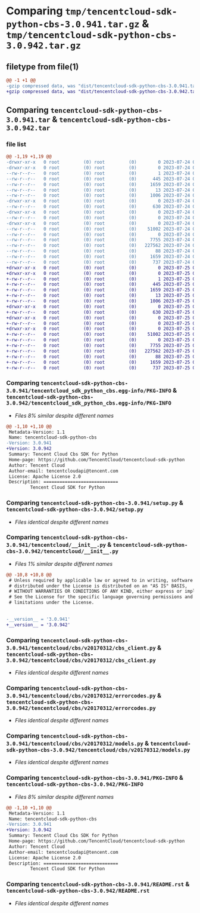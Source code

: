 # Comparing `tmp/tencentcloud-sdk-python-cbs-3.0.941.tar.gz` & `tmp/tencentcloud-sdk-python-cbs-3.0.942.tar.gz`

## filetype from file(1)

```diff
@@ -1 +1 @@
-gzip compressed data, was "dist/tencentcloud-sdk-python-cbs-3.0.941.tar", last modified: Mon Jul 24 00:32:19 2023, max compression
+gzip compressed data, was "dist/tencentcloud-sdk-python-cbs-3.0.942.tar", last modified: Tue Jul 25 04:12:58 2023, max compression
```

## Comparing `tencentcloud-sdk-python-cbs-3.0.941.tar` & `tencentcloud-sdk-python-cbs-3.0.942.tar`

### file list

```diff
@@ -1,19 +1,19 @@
-drwxr-xr-x   0 root         (0) root         (0)        0 2023-07-24 00:32:19.000000 tencentcloud-sdk-python-cbs-3.0.941/
-drwxr-xr-x   0 root         (0) root         (0)        0 2023-07-24 00:32:19.000000 tencentcloud-sdk-python-cbs-3.0.941/tencentcloud_sdk_python_cbs.egg-info/
--rw-r--r--   0 root         (0) root         (0)        1 2023-07-24 00:32:19.000000 tencentcloud-sdk-python-cbs-3.0.941/tencentcloud_sdk_python_cbs.egg-info/dependency_links.txt
--rw-r--r--   0 root         (0) root         (0)      445 2023-07-24 00:32:19.000000 tencentcloud-sdk-python-cbs-3.0.941/tencentcloud_sdk_python_cbs.egg-info/SOURCES.txt
--rw-r--r--   0 root         (0) root         (0)     1659 2023-07-24 00:32:19.000000 tencentcloud-sdk-python-cbs-3.0.941/tencentcloud_sdk_python_cbs.egg-info/PKG-INFO
--rw-r--r--   0 root         (0) root         (0)       13 2023-07-24 00:32:19.000000 tencentcloud-sdk-python-cbs-3.0.941/tencentcloud_sdk_python_cbs.egg-info/top_level.txt
--rw-r--r--   0 root         (0) root         (0)     1006 2023-07-24 00:32:19.000000 tencentcloud-sdk-python-cbs-3.0.941/setup.py
-drwxr-xr-x   0 root         (0) root         (0)        0 2023-07-24 00:32:19.000000 tencentcloud-sdk-python-cbs-3.0.941/tencentcloud/
--rw-r--r--   0 root         (0) root         (0)      630 2023-07-24 00:32:19.000000 tencentcloud-sdk-python-cbs-3.0.941/tencentcloud/__init__.py
-drwxr-xr-x   0 root         (0) root         (0)        0 2023-07-24 00:32:19.000000 tencentcloud-sdk-python-cbs-3.0.941/tencentcloud/cbs/
--rw-r--r--   0 root         (0) root         (0)        0 2023-07-24 00:32:19.000000 tencentcloud-sdk-python-cbs-3.0.941/tencentcloud/cbs/__init__.py
-drwxr-xr-x   0 root         (0) root         (0)        0 2023-07-24 00:32:19.000000 tencentcloud-sdk-python-cbs-3.0.941/tencentcloud/cbs/v20170312/
--rw-r--r--   0 root         (0) root         (0)    51002 2023-07-24 00:32:19.000000 tencentcloud-sdk-python-cbs-3.0.941/tencentcloud/cbs/v20170312/cbs_client.py
--rw-r--r--   0 root         (0) root         (0)        0 2023-07-24 00:32:19.000000 tencentcloud-sdk-python-cbs-3.0.941/tencentcloud/cbs/v20170312/__init__.py
--rw-r--r--   0 root         (0) root         (0)     7755 2023-07-24 00:32:19.000000 tencentcloud-sdk-python-cbs-3.0.941/tencentcloud/cbs/v20170312/errorcodes.py
--rw-r--r--   0 root         (0) root         (0)   227562 2023-07-24 00:32:19.000000 tencentcloud-sdk-python-cbs-3.0.941/tencentcloud/cbs/v20170312/models.py
--rw-r--r--   0 root         (0) root         (0)       88 2023-07-24 00:32:19.000000 tencentcloud-sdk-python-cbs-3.0.941/setup.cfg
--rw-r--r--   0 root         (0) root         (0)     1659 2023-07-24 00:32:19.000000 tencentcloud-sdk-python-cbs-3.0.941/PKG-INFO
--rw-r--r--   0 root         (0) root         (0)      737 2023-07-24 00:32:19.000000 tencentcloud-sdk-python-cbs-3.0.941/README.rst
+drwxr-xr-x   0 root         (0) root         (0)        0 2023-07-25 04:12:58.000000 tencentcloud-sdk-python-cbs-3.0.942/
+drwxr-xr-x   0 root         (0) root         (0)        0 2023-07-25 04:12:58.000000 tencentcloud-sdk-python-cbs-3.0.942/tencentcloud_sdk_python_cbs.egg-info/
+-rw-r--r--   0 root         (0) root         (0)        1 2023-07-25 04:12:58.000000 tencentcloud-sdk-python-cbs-3.0.942/tencentcloud_sdk_python_cbs.egg-info/dependency_links.txt
+-rw-r--r--   0 root         (0) root         (0)      445 2023-07-25 04:12:58.000000 tencentcloud-sdk-python-cbs-3.0.942/tencentcloud_sdk_python_cbs.egg-info/SOURCES.txt
+-rw-r--r--   0 root         (0) root         (0)     1659 2023-07-25 04:12:58.000000 tencentcloud-sdk-python-cbs-3.0.942/tencentcloud_sdk_python_cbs.egg-info/PKG-INFO
+-rw-r--r--   0 root         (0) root         (0)       13 2023-07-25 04:12:58.000000 tencentcloud-sdk-python-cbs-3.0.942/tencentcloud_sdk_python_cbs.egg-info/top_level.txt
+-rw-r--r--   0 root         (0) root         (0)     1006 2023-07-25 04:12:58.000000 tencentcloud-sdk-python-cbs-3.0.942/setup.py
+drwxr-xr-x   0 root         (0) root         (0)        0 2023-07-25 04:12:58.000000 tencentcloud-sdk-python-cbs-3.0.942/tencentcloud/
+-rw-r--r--   0 root         (0) root         (0)      630 2023-07-25 04:12:58.000000 tencentcloud-sdk-python-cbs-3.0.942/tencentcloud/__init__.py
+drwxr-xr-x   0 root         (0) root         (0)        0 2023-07-25 04:12:58.000000 tencentcloud-sdk-python-cbs-3.0.942/tencentcloud/cbs/
+-rw-r--r--   0 root         (0) root         (0)        0 2023-07-25 04:12:58.000000 tencentcloud-sdk-python-cbs-3.0.942/tencentcloud/cbs/__init__.py
+drwxr-xr-x   0 root         (0) root         (0)        0 2023-07-25 04:12:58.000000 tencentcloud-sdk-python-cbs-3.0.942/tencentcloud/cbs/v20170312/
+-rw-r--r--   0 root         (0) root         (0)    51002 2023-07-25 04:12:58.000000 tencentcloud-sdk-python-cbs-3.0.942/tencentcloud/cbs/v20170312/cbs_client.py
+-rw-r--r--   0 root         (0) root         (0)        0 2023-07-25 04:12:58.000000 tencentcloud-sdk-python-cbs-3.0.942/tencentcloud/cbs/v20170312/__init__.py
+-rw-r--r--   0 root         (0) root         (0)     7755 2023-07-25 04:12:58.000000 tencentcloud-sdk-python-cbs-3.0.942/tencentcloud/cbs/v20170312/errorcodes.py
+-rw-r--r--   0 root         (0) root         (0)   227562 2023-07-25 04:12:58.000000 tencentcloud-sdk-python-cbs-3.0.942/tencentcloud/cbs/v20170312/models.py
+-rw-r--r--   0 root         (0) root         (0)       88 2023-07-25 04:12:58.000000 tencentcloud-sdk-python-cbs-3.0.942/setup.cfg
+-rw-r--r--   0 root         (0) root         (0)     1659 2023-07-25 04:12:58.000000 tencentcloud-sdk-python-cbs-3.0.942/PKG-INFO
+-rw-r--r--   0 root         (0) root         (0)      737 2023-07-25 04:12:58.000000 tencentcloud-sdk-python-cbs-3.0.942/README.rst
```

### Comparing `tencentcloud-sdk-python-cbs-3.0.941/tencentcloud_sdk_python_cbs.egg-info/PKG-INFO` & `tencentcloud-sdk-python-cbs-3.0.942/tencentcloud_sdk_python_cbs.egg-info/PKG-INFO`

 * *Files 8% similar despite different names*

```diff
@@ -1,10 +1,10 @@
 Metadata-Version: 1.1
 Name: tencentcloud-sdk-python-cbs
-Version: 3.0.941
+Version: 3.0.942
 Summary: Tencent Cloud Cbs SDK for Python
 Home-page: https://github.com/TencentCloud/tencentcloud-sdk-python
 Author: Tencent Cloud
 Author-email: tencentcloudapi@tencent.com
 License: Apache License 2.0
 Description: ============================
         Tencent Cloud SDK for Python
```

### Comparing `tencentcloud-sdk-python-cbs-3.0.941/setup.py` & `tencentcloud-sdk-python-cbs-3.0.942/setup.py`

 * *Files identical despite different names*

### Comparing `tencentcloud-sdk-python-cbs-3.0.941/tencentcloud/__init__.py` & `tencentcloud-sdk-python-cbs-3.0.942/tencentcloud/__init__.py`

 * *Files 1% similar despite different names*

```diff
@@ -10,8 +10,8 @@
 # Unless required by applicable law or agreed to in writing, software
 # distributed under the License is distributed on an "AS IS" BASIS,
 # WITHOUT WARRANTIES OR CONDITIONS OF ANY KIND, either express or implied.
 # See the License for the specific language governing permissions and
 # limitations under the License.
 
 
-__version__ = '3.0.941'
+__version__ = '3.0.942'
```

### Comparing `tencentcloud-sdk-python-cbs-3.0.941/tencentcloud/cbs/v20170312/cbs_client.py` & `tencentcloud-sdk-python-cbs-3.0.942/tencentcloud/cbs/v20170312/cbs_client.py`

 * *Files identical despite different names*

### Comparing `tencentcloud-sdk-python-cbs-3.0.941/tencentcloud/cbs/v20170312/errorcodes.py` & `tencentcloud-sdk-python-cbs-3.0.942/tencentcloud/cbs/v20170312/errorcodes.py`

 * *Files identical despite different names*

### Comparing `tencentcloud-sdk-python-cbs-3.0.941/tencentcloud/cbs/v20170312/models.py` & `tencentcloud-sdk-python-cbs-3.0.942/tencentcloud/cbs/v20170312/models.py`

 * *Files identical despite different names*

### Comparing `tencentcloud-sdk-python-cbs-3.0.941/PKG-INFO` & `tencentcloud-sdk-python-cbs-3.0.942/PKG-INFO`

 * *Files 8% similar despite different names*

```diff
@@ -1,10 +1,10 @@
 Metadata-Version: 1.1
 Name: tencentcloud-sdk-python-cbs
-Version: 3.0.941
+Version: 3.0.942
 Summary: Tencent Cloud Cbs SDK for Python
 Home-page: https://github.com/TencentCloud/tencentcloud-sdk-python
 Author: Tencent Cloud
 Author-email: tencentcloudapi@tencent.com
 License: Apache License 2.0
 Description: ============================
         Tencent Cloud SDK for Python
```

### Comparing `tencentcloud-sdk-python-cbs-3.0.941/README.rst` & `tencentcloud-sdk-python-cbs-3.0.942/README.rst`

 * *Files identical despite different names*

